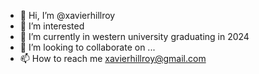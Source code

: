 - 👋 Hi, I’m @xavierhillroy
- 👀 I’m interested 
- 🌱 I’m currently in western university graduating in 2024
- 💞️ I’m looking to collaborate on ...
- 📫 How to reach me xavierhillroy@gmail.com

<!---
xavierhillroy/xavierhillroy is a ✨ special ✨ repository because its `README.md` (this file) appears on your GitHub profile.
You can click the Preview link to take a look at your changes.
--->
